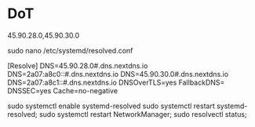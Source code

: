 # DoT

45.90.28.0,45.90.30.0

sudo nano /etc/systemd/resolved.conf

[Resolve]
DNS=45.90.28.0#.dns.nextdns.io
DNS=2a07:a8c0::#.dns.nextdns.io
DNS=45.90.30.0#.dns.nextdns.io
DNS=2a07:a8c1::#.dns.nextdns.io
DNSOverTLS=yes
FallbackDNS=
DNSSEC=yes
Cache=no-negative

sudo systemctl enable systemd-resolved
sudo systemctl restart systemd-resolved;
sudo systemctl restart NetworkManager;
sudo resolvectl status;
